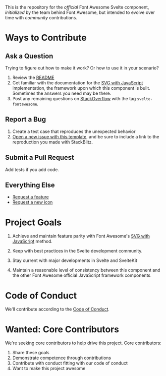 This is the repository for the _official_ Font Awesome Svelte component, _initialized_ by the team behind Font Awesome,
but intended to evolve over time with _community_ contributions.

# Ways to Contribute

## Ask a Question

Trying to figure out how to make it work? Or how to use it in your scenario?

1.  Review the [README](README.md)
1.  Get familiar with the documentation for the [SVG with JavaScript](https://fontawesome.com/how-to-use/svg-with-js) implementation,
    the framework upon which this component is built. Sometimes the answers you need may be there.
1.  Post any remaining questions on [StackOverflow](https://stackoverflow.com/questions/tagged/svelte-fontawesome) with the tag `svelte-fontawesome`.

## Report a Bug

1.  Create a test case that reproduces the unexpected behavior
1.  [Open a new issue with this template](https://github.com/FortAwesome/svelte-fontawesome/issues/new?template=bug-report.md),
    and be sure to include a link to the reproduction you made with StackBlitz.

## Submit a Pull Request

Add tests if you add code.

## Everything Else

- [Request a feature](https://github.com/FortAwesome/svelte-fontawesome/issues/new??title=Feature%20request:feature-name&template=feature-request.md)
- [Request a new icon](https://github.com/FortAwesome/Font-Awesome/issues/new?title=Icon%20request:%20icon-name&template=icon-request.md)

# Project Goals

1.  Achieve and maintain feature parity with Font Awesome's [SVG with JavaScript](https://fontawesome.com/how-to-use/svg-with-js) method.

1.  Keep with best practices in the Svelte development community.

1.  Stay current with major developments in Svelte and SvelteKit

1.  Maintain a reasonable level of consistency between this component and the other Font Awesome official JavaScript
    framework components.

# Code of Conduct

We'll contribute according to the [Code of Conduct](CODE_OF_CONDUCT.md).

# Wanted: Core Contributors

We're seeking core contributors to help drive this project. Core contributors:

1.  Share these goals
1.  Demonstrate competence through contributions
1.  Contribute with conduct fitting with our code of conduct
1.  Want to make this project awesome
